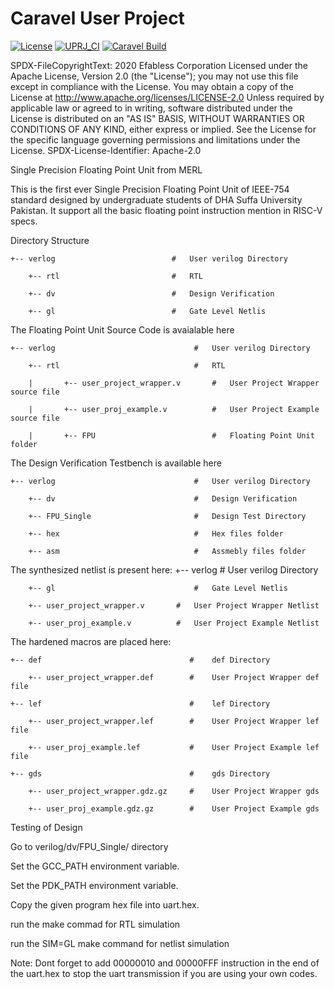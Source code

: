 # Caravel User Project

[![License](https://img.shields.io/badge/License-Apache%202.0-blue.svg)](https://opensource.org/licenses/Apache-2.0) [![UPRJ_CI](https://github.com/efabless/caravel_project_example/actions/workflows/user_project_ci.yml/badge.svg)](https://github.com/efabless/caravel_project_example/actions/workflows/user_project_ci.yml) [![Caravel Build](https://github.com/efabless/caravel_project_example/actions/workflows/caravel_build.yml/badge.svg)](https://github.com/efabless/caravel_project_example/actions/workflows/caravel_build.yml)

SPDX-FileCopyrightText: 2020 Efabless Corporation Licensed under the Apache License, Version 2.0 (the "License"); you may not use this file except in compliance with the License. You may obtain a copy of the License at http://www.apache.org/licenses/LICENSE-2.0 Unless required by applicable law or agreed to in writing, software distributed under the License is distributed on an "AS IS" BASIS, WITHOUT WARRANTIES OR CONDITIONS OF ANY KIND, either express or implied. See the License for the specific language governing permissions and limitations under the License. SPDX-License-Identifier: Apache-2.0


Single Precision Floating Point Unit from MERL

This is the first ever Single Precision Floating Point Unit of IEEE-754 standard designed by undergraduate students of DHA Suffa University Pakistan. It support all the basic floating point instruction mention in RISC-V specs.  


Directory Structure

    +-- verlog                          #   User verilog Directory

        +-- rtl                         #   RTL
    
        +-- dv                          #   Design Verification
    
        +-- gl                          #   Gate Level Netlis
    
The Floating Point Unit Source Code is avaialable here

    +-- verlog                               #   User verilog Directory
    
        +-- rtl                              #   RTL
        
        |       +-- user_project_wrapper.v       #   User Project Wrapper source file
        
        |       +-- user_proj_example.v          #   User Project Example source file
        
        |       +-- FPU                          #   Floating Point Unit folder
        
        
The Design Verification Testbench is available here

    +-- verlog                               #   User verilog Directory
    
        +-- dv                               #   Design Verification
        
        +-- FPU_Single                       #   Design Test Directory
        
        +-- hex                              #   Hex files folder
        
        +-- asm                              #   Assmebly files folder

The synthesized netlist is present here:
    +-- verlog                               #   User verilog Directory
        
        +-- gl                               #   Gate Level Netlis
        
        +-- user_project_wrapper.v       #   User Project Wrapper Netlist
        
        +-- user_proj_example.v          #   User Project Example Netlist

The hardened macros are placed here:

    +-- def                                 #    def Directory
        
        +-- user_project_wrapper.def        #    User Project Wrapper def file

    +-- lef                                 #    lef Directory
    
        +-- user_project_wrapper.lef        #    User Project Wrapper lef file
    
        +-- user_proj_example.lef           #    User Project Example lef file

    +-- gds                                 #    gds Directory
    
        +-- user_project_wrapper.gdz.gz     #    User Project Wrapper gds
    
        +-- user_proj_example.gdz.gz        #    User Project Example gds

Testing of Design

Go to verilog/dv/FPU_Single/ directory

Set the GCC_PATH environment variable.

Set the PDK_PATH environment variable.

Copy the given program hex file into uart.hex.

run the make commad for RTL simulation

run the SIM=GL make command for netlist simulation

Note: Dont forget to add 00000010 and 00000FFF instruction in the end of the uart.hex to stop the uart transmission if you are using your own codes.
